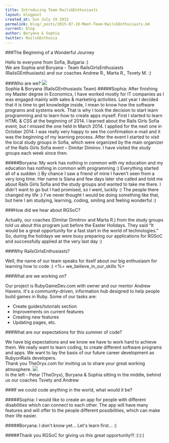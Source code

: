 ```yaml
---
title: Introducing Team RailsGEnthusiasts
layout: blogpost
created_at: Sun July 19 2015
permalink: blog/_posts/2015-07-19-Meet-Team-RailsGEnthusiasts.md
current: blog
author: Boryana & Sophia
twitter: RailsGEnthusia
---
```



###The Beginning of a Wonderful Journey

Hello to everyone from Sofia, Bulgaria :)<br/> 
We are Sophia and Boryana - Team RailsGirlsEnthusiasts (RailsGEnthusiasts)
and our coaches Andrew R., Marta R., Tsvety M. :)

###Who are we?
<img src="https://cloud.githubusercontent.com/assets/9285851/8754798/bf350628-2cce-11e5-9d0a-74ba118ec0d9.jpg"><br/>
Sophia & Boryana (RailsGEnthusiasts Team)
#####Sophia: 
After finishing my Master degree in Economics, I have worked mostly for IT companies as I was engaged mainly with sales & marketing activities. Last year I decided that it is time to get knowledge inside, I mean to know how the software programs and systems work. That is why I took the decision to start learn programming and to learn how to create apps myself. 
First I started to learn HTML & CSS at the beginning of 2014.
I learned about the Rails Girls Sofia event, but I missed the one held in March 2014. I applied for the next one in October 2014. I was really very happy to see the confirmation e-mail and it was the beginning of my learning process. After the event I started to visit the local study groups in Sofia, which were organized by the main organizer of the Rails Girls Sofia event – Dimitar Dimirov. I have visited the study groups each week since then.

#####Boryana:
My work has nothing in common with my education and my education has nothing in common with programming :) Everything started all of a sudden :) By chance I saw a friend of mine I haven't seen from a very long time. Her name is Siana and few days later she called and told me about Rails Girls Sofia and the study groups and wanted to take me there. I didn't want to go but I had promised, so I went, luckily :) The people there changed my life :) I've never thought I would be doing something like that, but here I am studying, learning, coding, smiling and feeling wonderful :) 

###How did we hear about RGSoC?

Actually, our coaches (Dimitar Dimitrov and Marta R.) from the study groups told us about this program just before the Easter Holidays. They said “It would be a great opportunity for a fast start in the world of technologies.” So, during the holidays we were busy preparing our applications for RGSoC and successfully applied at the very last day :)

###Why RailsGirlsEnthusiasts?

Well, the name of our team speaks for itself about our big enthusiasm for learning how to code :)
<%= we_believe_in_our_skills %>  

###What are we working on?

Our project is RubyGameDev.com with owner and our mentor Andrew Havens. It's a community-driven, information hub designed to help people build games in Ruby. 
Some of our tasks are:
- Create guides/tutorials section
- Improvements on current features
- Creating new features
- Updating pages, etc.

###What are our expectations for this summer of code?

We have big expectations and we know we have to work hard to achieve them. We really want to learn coding, to create different software programs and apps. We want to lay the basis of our future career development as RubyonRails developers.<br/> 
Thank you TheOryx.com for inviting us to share your great working atmosphere.
<img src="https://cloud.githubusercontent.com/assets/9285851/8754897/5ecd846c-2ccf-11e5-9932-b35964d12794.jpg"><br/>
In the left - Petar (TheOryx), Boryana & Sophia sitting in the middle, behind us our coaches Tsvety and Andrew

###If we could code anything in the world, what would it be?

#####Sophia: 
I would like to create an app for people with different disabilities which can connect to each other. The app will have many features and will offer to the people different possibilities, which can make their life easier.   

#####Boryana: 
I don't know yet... Let's learn first... :)

#####Thank you RGSoC for giving us this great opportunity!!! :):):) 


